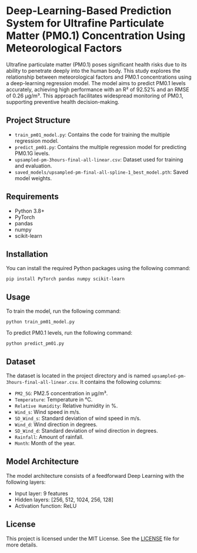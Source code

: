 # Deep-Learning-Based Prediction System for Ultrafine Particulate Matter (PM0.1) Concentration Using Meteorological Factors

Ultrafine particulate matter (PM0.1) poses significant health risks due to its ability to penetrate deeply into the human body. This study explores the relationship between meteorological factors and PM0.1 concentrations using a deep-learning regression model. The model aims to predict PM0.1 levels accurately, achieving high performance with an R² of 92.52% and an RMSE of 0.26 µg/m³. This approach facilitates widespread monitoring of PM0.1, supporting preventive health decision-making.
## Project Structure

- `train_pm01_model.py`: Contains the code for training the multiple regression model.
- `predict_pm01.py`: Contains the multiple regression model for predicting PM0.1G levels.
- `upsampled-pm-3hours-final-all-linear.csv`: Dataset used for training and evaluation.
- `saved_models/upsampled-pm-final-all-spline-1_best_model.pth`: Saved model weights.

## Requirements
- Python 3.8+
- PyTorch
- pandas
- numpy
- scikit-learn

## Installation
You can install the required Python packages using the following command:

```pip install PyTorch pandas numpy scikit-learn```

## Usage

To train the model, run the following command:

```python train_pm01_model.py```

To predict PM0.1 levels, run the following command:

```python predict_pm01.py```



## Dataset
The dataset is located in the project directory and is named `upsampled-pm-3hours-final-all-linear.csv`. It contains the following columns:
- `PM2_5G`: PM2.5 concentration in µg/m³.
- `Temperature`: Temperature in °C.
- `Relative Humidity`: Relative humidity in %.
- `Wind_s`: Wind speed in m/s.
- `SD_Wind_s`: Standard deviation of wind speed in m/s.
- `Wind_d`: Wind direction in degrees.
- `SD_Wind_d`: Standard deviation of wind direction in degrees.
- `Rainfall`: Amount of rainfall.
- `Month`: Month of the year.

## Model Architecture
The model architecture consists of a feedforward Deep Learning with the following layers:
- Input layer: 9  features
- Hidden layers: [256, 512, 1024, 256, 128]
- Activation function: ReLU

## License
This project is licensed under the MIT License. See the [LICENSE]() file for more details.